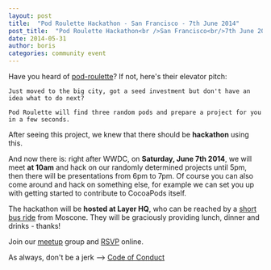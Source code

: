 ```yaml
---
layout: post
title:  "Pod Roulette Hackathon - San Francisco - 7th June 2014"
post_title:  "Pod Roulette Hackathon<br />San Francisco<br/>7th June 2014"
date: 2014-05-31
author: boris
categories: community event
---
```


Have you heard of [pod-roulette][1]? If not, here's their elevator pitch:

    Just moved to the big city, got a seed investment but don't have an idea what to do next?
    
    Pod Roulette will find three random pods and prepare a project for you in a few seconds.

After seeing this project, we knew that there should be **hackathon** using this.

And now there is: right after WWDC, on **Saturday, June 7th 2014**, we will meet **at 10am** and hack on our randomly determined projects until 5pm, then there will be presentations from 6pm to 7pm. Of course you can also come around and hack on something else, for example we can set you up with getting started to contribute to CocoaPods itself.

The hackathon will be **hosted at Layer HQ**, who can be reached by a [short bus ride][2] from Moscone. They will be graciously providing lunch, dinner and drinks - thanks! 

Join our [meetup](http://www.meetup.com/CocoaPods-SF/) group and <a href="http://www.meetup.com/CocoaPods-SF/events/180676392/" data-event="180676392" class="mu-rsvp-btn">RSVP</a> online.

As always, don't be a jerk --> [Code of Conduct][3]

<script>!function(d,s,id){var js,fjs=d.getElementsByTagName(s)[0];if(!d.getElementById(id)){js=d.createElement(s); js.id=id;js.async=true;js.src="https://secure.meetup.com/script/21021123101537681383/api/mu.btns.js?id=a74a4o9ar6ca0btqqmtk1k5uv2";fjs.parentNode.insertBefore(js,fjs);}}(document,"script","mu-bootjs");</script>

[1]: http://podroulette.com
[2]: https://www.google.com/maps/dir/Moscone+Center/470+Alabama+St,+San+Francisco,+CA+94110/@37.7737857,-122.4268309,14z/data=!3m1!4b1!4m14!4m13!1m5!1m1!1s0x808580877d2fc9ad:0xd182ccc332c28697!2m2!1d-122.401557!2d37.784173!1m5!1m1!1s0x808f7e3074359e0f:0x710aa5eaaf53cd94!2m2!1d-122.412559!2d37.763261!3e3
[3]: http://cocoapods.org/legal
